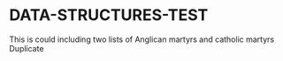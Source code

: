 # DATA-STRUCTURES-TEST
This is could including two lists of Anglican martyrs  and catholic martyrs
Duplicate
